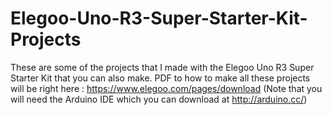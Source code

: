 # Elegoo-Uno-R3-Super-Starter-Kit-Projects
These are some of the projects that I made with the Elegoo Uno R3 Super Starter Kit that you can also make. PDF to how to make all these projects will be right here : https://www.elegoo.com/pages/download (Note that you will need the Arduino IDE which you can download at http://arduino.cc/)
